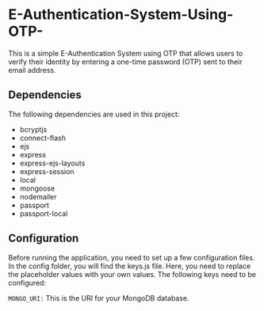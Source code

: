 # E-Authentication-System-Using-OTP-
This is a simple E-Authentication System using OTP that allows users to verify their identity by entering a one-time password (OTP) sent to their email address.

## Dependencies
The following dependencies are used in this project:

- bcryptjs
- connect-flash
- ejs
- express
- express-ejs-layouts
- express-session
- local
- mongoose
- nodemailer
- passport
- passport-local

## Configuration
Before running the application, you need to set up a few configuration files. In the config folder, you will find the keys.js file. Here, you need to replace the placeholder values with your own values. The following keys need to be configured:

`MONGO_URI:` This is the URI for your MongoDB database.
